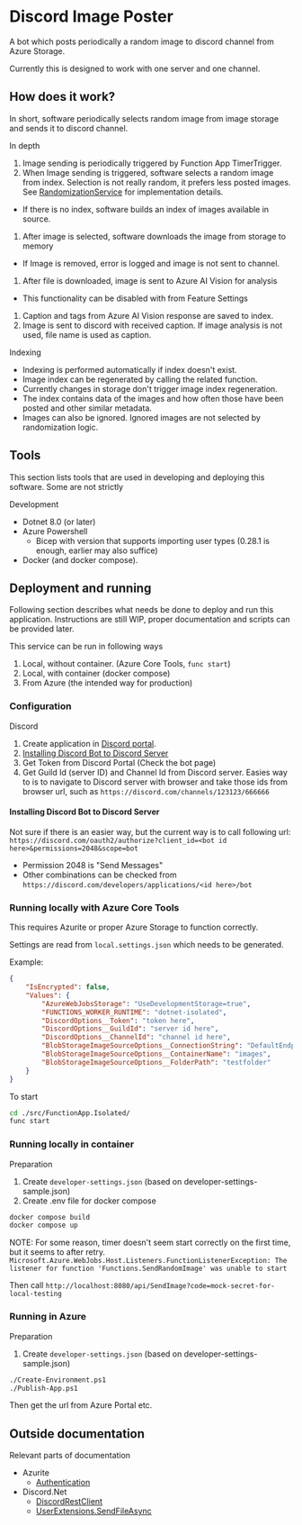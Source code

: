 # Discord Image Poster

A bot which posts periodically a random image to discord channel from Azure
Storage.

Currently this is designed to work with one server and one channel.

## How does it work?

In short, software periodically selects random image from image storage and
sends it to discord channel.

In depth
 1. Image sending is periodically triggered by Function App TimerTrigger.
 1. When Image sending is triggered, software selects a random image from
 index. Selection is not really random, it prefers less posted images. See
 [RandomizationService](src/Common/RandomizationService/RandomizationService.cs)
 for implementation details.
   * If there is no index, software builds an index of images available in
   source.
 1. After image is selected, software downloads the image from storage to memory
   * If Image is removed, error is logged and image is not sent to channel.
 1. After file is downloaded, image is sent to Azure AI Vision for analysis
   * This functionality can be disabled with from Feature Settings
 1. Caption and tags from Azure AI Vision response are saved to index.
 1. Image is sent to discord with received caption. If image analysis is not used, file name is used as caption.

Indexing
 * Indexing is performed automatically if index doesn't exist.
 * Image index can be regenerated by calling the related function.
 * Currently changes in storage don't trigger image index regeneration.
 * The index contains data of the images and how often those have been posted
 and other similar metadata.
 * Images can also be ignored. Ignored images are not selected by randomization
 logic.

## Tools

This section lists tools that are used in developing and deploying this
software. Some are not strictly

Development
  * Dotnet 8.0 (or later)
  * Azure Powershell
    * Bicep with version that supports importing user types (0.28.1 is
    enough, earlier may also suffice)
  * Docker (and docker compose).

## Deployment and running

Following section describes what needs be done to deploy and run this
application. Instructions are still WIP, proper documentation and scripts can
be provided later.

This service can be run in following ways

1. Local, without container. (Azure Core Tools, `func start`)
2. Local, with container (docker compose)
3. From Azure (the intended way for production)

### Configuration

Discord

  1. Create application in [Discord portal](https://discord.com/developers/applications).
  2. [Installing Discord Bot to Discord Server](README.md#installing-discord-bot-to-discord-server)
  3. Get Token from Discord Portal (Check the bot page)
  4. Get Guild Id (server ID) and Channel Id from Discord server. Easies way to is
  to navigate to Discord server with browser and take those ids from browser url,
  such as `https://discord.com/channels/123123/666666`

#### Installing Discord Bot to Discord Server

Not sure if there is an easier way, but the current way is to call following url:
`https://discord.com/oauth2/authorize?client_id=<bot id here>&permissions=2048&scope=bot`

  * Permission 2048 is "Send Messages"
  * Other combinations can be checked from `https://discord.com/developers/applications/<id here>/bot`

### Running locally with Azure Core Tools

This requires Azurite or proper Azure Storage to function correctly.

Settings are read from `local.settings.json` which needs to be generated.

Example:

```json
{
    "IsEncrypted": false,
    "Values": {
        "AzureWebJobsStorage": "UseDevelopmentStorage=true",
        "FUNCTIONS_WORKER_RUNTIME": "dotnet-isolated",
        "DiscordOptions__Token": "token here",
        "DiscordOptions__GuildId": "server id here",
        "DiscordOptions__ChannelId": "channel id here",
        "BlobStorageImageSourceOptions__ConnectionString": "DefaultEndpointsProtocol=https;AccountName=devstoreaccount1;AccountKey=Eby8vdM02xNOcqFlqUwJPLlmEtlCDXJ1OUzFT50uSRZ6IFsuFq2UVErCz4I6tq/K1SZFPTOtr/KBHBeksoGMGw==;BlobEndpoint=http://local.storage.emulator:10000/devstoreaccount1;QueueEndpoint=http://local.storage.emulator:10001/devstoreaccount1;",
        "BlobStorageImageSourceOptions__ContainerName": "images",
        "BlobStorageImageSourceOptions__FolderPath": "testfolder"
    }
}

```

To start

```bash
cd ./src/FunctionApp.Isolated/
func start
```

### Running locally in container

Preparation
 1. Create `developer-settings.json` (based on developer-settings-sample.json)
 1. Create .env file for docker compose

```bash
docker compose build
docker compose up
```

NOTE: For some reason, timer doesn't seem start correctly on the first time, but it seems to after retry.
`Microsoft.Azure.WebJobs.Host.Listeners.FunctionListenerException: The listener for function 'Functions.SendRandomImage' was unable to start`

Then call `http://localhost:8080/api/SendImage?code=mock-secret-for-local-testing`

### Running in Azure

Preparation
 1. Create `developer-settings.json` (based on developer-settings-sample.json)

```bash
./Create-Environment.ps1
./Publish-App.ps1
```

Then get the url from Azure Portal etc.

## Outside documentation

Relevant parts of documentation

 * Azurite
   * [Authentication](https://learn.microsoft.com/en-us/azure/storage/common/storage-use-azurite?tabs=visual-studio%2Cblob-storage)
 * Discord.Net
   * [DiscordRestClient](https://docs.discordnet.dev/api/Discord.Rest.DiscordRestClient.html)
   * [UserExtensions.SendFileAsync](https://docs.discordnet.dev/api/Discord.UserExtensions.html#Discord_UserExtensions_SendFileAsync_Discord_IUser_Discord_FileAttachment_System_String_System_Boolean_Discord_Embed_Discord_RequestOptions_Discord_MessageComponent_Discord_Embed___)
